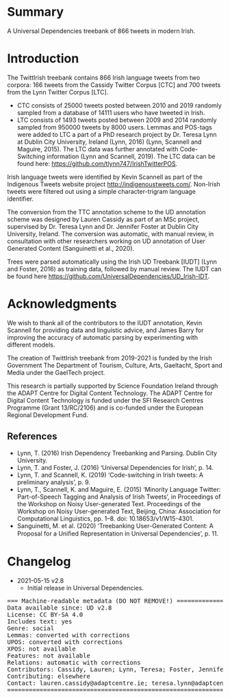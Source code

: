 # Summary

A Universal Dependencies treebank of 866 tweets in modern Irish.

# Introduction

The TwittIrish treebank contains 866 Irish language tweets from two corpora: 166 tweets from the Cassidy Twitter Corpus [CTC] and 700 tweets from the Lynn Twitter Corpus [LTC]. 

* CTC consists of 25000 tweets posted between 2010 and 2019 randomly sampled from a database of 14111 users who have tweeted in Irish.
* LTC consists of 1493 tweets posted between 2009 and 2014 randomly sampled from 950000 tweets by 8000 users. Lemmas and POS-tags were added to LTC a part of a PhD research project by Dr. Teresa Lynn at Dublin City University, Ireland (Lynn, 2016) (Lynn, Scannell and Maguire, 2015). The LTC data was further annotated with Code-Switching information (Lynn and Scannell, 2019). The LTC data can be found here: https://github.com/tlynn747/IrishTwitterPOS.

Irish language tweets were identified by Kevin Scannell as part of the Indigenous Tweets website project http://indigenoustweets.com/. Non-Irish tweets were filtered out using a simple character-trigram language identifier.

The conversion from the TTC annotation scheme to the UD annotation scheme was designed by Lauren Cassidy as part of an MSc project, supervised by Dr. Teresa Lynn and Dr. Jennifer Foster at Dublin City University, Ireland. The conversion was automatic, with manual review, in consultation with other researchers working on UD annotation of User Generated Content (Sanguinetti et al., 2020).

Trees were parsed automatically using the Irish UD Treebank [IUDT] (Lynn and Foster, 2016) as training data, followed by manual review. The IUDT can be found here https://github.com/UniversalDependencies/UD_Irish-IDT.

# Acknowledgments

We wish to thank all of the contributors to the IUDT annotation, Kevin Scannell for providing data and linguistic advice, and James Barry for improving the accuracy of automatic parsing by experimenting with different models.

The creation of TwittIrish treebank from 2019-2021 is funded by the Irish Government
The Department of Tourism, Culture, Arts, Gaeltacht, Sport and Media under the GaelTech project.

This research is partially supported by Science Foundation Ireland through the ADAPT Centre for Digital Content Technology. The ADAPT Centre for Digital Content Technology is funded under the SFI Research Centres Programme (Grant 13/RC/2106)
and is co-funded under the European Regional Development Fund.

## References

* Lynn, T. (2016) Irish Dependency Treebanking and Parsing. Dublin City University.
* Lynn, T. and Foster, J. (2016) ‘Universal Dependencies for Irish’, p. 14.
* Lynn, T. and Scannell, K. (2019) ‘Code-switching in Irish tweets: A preliminary analysis’, p. 9.
* Lynn, T., Scannell, K. and Maguire, E. (2015) ‘Minority Language Twitter: Part-of-Speech Tagging and Analysis of Irish Tweets’, in Proceedings of the Workshop on Noisy User-generated Text. Proceedings of the Workshop on Noisy User-generated Text, Beijing, China: Association for Computational Linguistics, pp. 1–8. doi: 10.18653/v1/W15-4301.
* Sanguinetti, M. et al. (2020) ‘Treebanking User-Generated Content: A Proposal for a Uniﬁed Representation in Universal Dependencies’, p. 11.

# Changelog

* 2021-05-15 v2.8
  * Initial release in Universal Dependencies.

<pre>
=== Machine-readable metadata (DO NOT REMOVE!) ================================
Data available since: UD v2.8
License: CC BY-SA 4.0
Includes text: yes
Genre: social
Lemmas: converted with corrections
UPOS: converted with corrections
XPOS: not available
Features: not available
Relations: automatic with corrections
Contributors: Cassidy, Lauren; Lynn, Teresa; Foster, Jennifer; McGuinness, Sarah
Contributing: elsewhere
Contact: lauren.cassidy@adaptcentre.ie; teresa.lynn@adaptcentre.ie
===============================================================================
</pre>
